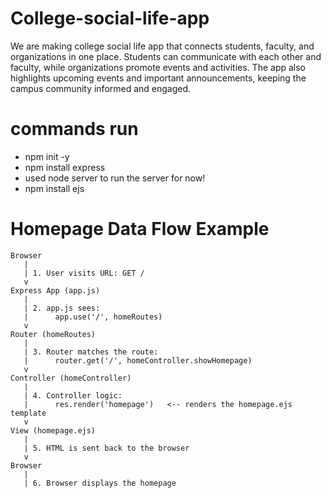 # College-social-life-app
We are making college social life app that connects students, faculty, and organizations in one place. Students can communicate with each other and faculty, while organizations promote events and activities. The app also highlights upcoming events and important announcements, keeping the campus community informed and engaged.

# commands run
- npm init -y
- npm install express
- used node server to run the server for now! 
- npm install ejs

# Homepage Data Flow Example

```text
Browser
   |
   | 1. User visits URL: GET /
   v
Express App (app.js)
   |
   | 2. app.js sees:
   |      app.use('/', homeRoutes)
   v
Router (homeRoutes)
   |
   | 3. Router matches the route:
   |      router.get('/', homeController.showHomepage)
   v
Controller (homeController)
   |
   | 4. Controller logic:
   |      res.render('homepage')   <-- renders the homepage.ejs template
   v
View (homepage.ejs)
   |
   | 5. HTML is sent back to the browser
   v
Browser
   |
   | 6. Browser displays the homepage
